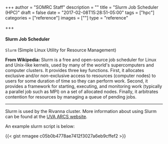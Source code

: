 +++
author = "SOMRC Staff"
description = ""
title = "Slurm Job Scheduler (HPC)"
draft = false
date = "2017-02-08T15:28:51-05:00"
tags = ["hpc"]
categories = ["reference"]
images = [""]
type = "reference"

+++

<div class="bd-callout bd-callout-warning">
<h4>Slurm Job Scheduler</h4>
<p><code>Slurm</code> (Simple Linux Utility for Resource Management)</p>
<p><b>From Wikipedia:</b> Slurm is a free and open-source job scheduler for Linux and Unix-like kernels, 
used by many of the world's supercomputers and computer clusters. It provides three key functions. 
First, it allocates exclusive and/or non-exclusive access to resources (computer nodes) to users for some duration of time so they can perform work. 
Second, it provides a framework for starting, executing, and monitoring work (typically a parallel job such as MPI) on a set of allocated nodes. 
Finally, it arbitrates contention for resources by managing a queue of pending jobs.
</div>

- - -

Slurm is used by the Rivanna cluster. More information about using Slurm can be found at the [UVA ARCS website](http://arcs.virginia.edu/rivanna).

An example slurm script is below:

{{< gist nmagee c05b0b4778ae7412f3027a6eb9cffef2 >}}
